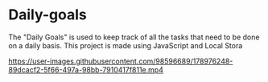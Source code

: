 # Daily-goals
The "Daily Goals" is used to keep track of all the tasks that need to be done on a daily basis. This project is made using JavaScript and Local Stora

https://user-images.githubusercontent.com/98596689/178976248-89dcacf2-5f66-497a-98bb-7910417f811e.mp4

